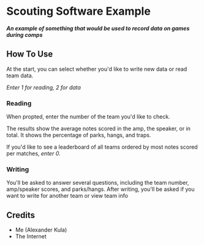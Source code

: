 # Scouting Software Example
<b><i>An example of something that would be used to record data on games during comps</i></b>

## How To Use
At the start, you can select whether you'd like to write new data or read team data.

*Enter 1 for reading, 2 for data*

### Reading
When propted, enter the number of the team you'd like to check. 

The results show the average notes scored in the amp, the speaker, or in total. It shows the percentage of parks, hangs, and traps.

If you'd like to see a leaderboard of all teams ordered by most notes scored per matches, *enter 0*.

### Writing
You'll be asked to answer several questions, including the team number, amp/speaker scores, and parks/hangs. After writing, you'll be asked if you want to write for another team or view team info

## Credits
- Me (Alexander Kula)
- The Internet
